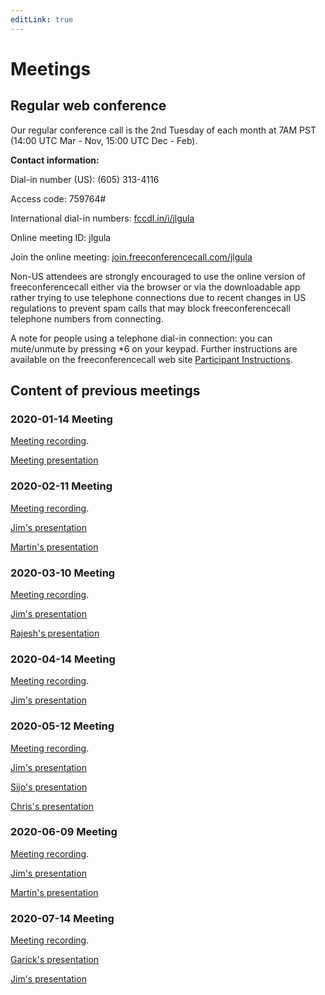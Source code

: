 ```yaml
---
editLink: true
---
```


# Meetings

## Regular web conference

Our regular conference call is the 2nd Tuesday of each month at 7AM PST (14:00 UTC Mar - Nov, 15:00 UTC Dec - Feb).

**Contact information:**

Dial-in number (US): (605) 313-4116

Access code: 759764#

International dial-in numbers: [fccdl.in/i/jlgula](https://fccdl.in/i/jlgula)

Online meeting ID: jlgula

Join the online meeting: [join.freeconferencecall.com/jlgula](https://join.freeconferencecall.com/jlgula)

Non-US attendees are strongly encouraged to use the online version of freeconferencecall either via the browser or via the downloadable app rather trying to use telephone connections due to recent changes in US regulations to prevent spam calls that may block freeconferencecall telephone numbers from connecting.

A note for people using a telephone dial-in connection: you can mute/unmute by pressing \*6 on your keypad. Further instructions are available on the freeconferencecall web site [Participant Instructions](https://www.freeconferencecall.com/participant-instructions).
## Content of previous meetings

### 2020-01-14 Meeting
[Meeting recording](https://fccdl.in/i6xPDMIKES).

[Meeting presentation](./MeetingMaterials/20200114MeetingRev04.pdf)

### 2020-02-11 Meeting
[Meeting recording](https://fccdl.in/4eY4W7tpXi).

[Jim's presentation](./MeetingMaterials/20200211MeetingRev02.pdf)

[Martin's presentation](./MeetingMaterials/20200211_DC_grid_converter_fundamentals.pdf)

### 2020-03-10 Meeting
[Meeting recording](https://fccdl.in/w3M6UKPax4).

[Jim's presentation](./MeetingMaterials/20200310MeetingRev03.pdf)

[Rajesh's presentation](./MeetingMaterials/20200310MeetingRajesh.pdf)

### 2020-04-14 Meeting
[Meeting recording](https://fccdl.in/1tFeDEKhoq).

[Jim's presentation](./MeetingMaterials/20200414MeetingRev02.pdf)

### 2020-05-12 Meeting
[Meeting recording](https://fccdl.in/VHnO1ZNyZD).

[Jim's presentation](./MeetingMaterials/20200512MeetingRev02.pdf)

[Sijo's presentation](./MeetingMaterials/20200512MeetingAugustine.pdf)

[Chris's presentation](./MeetingMaterials/20200512MeetingMoller.pdf)

### 2020-06-09 Meeting
[Meeting recording](https://fccdl.in/Gd5Fpo8Tvc).

[Jim's presentation](./MeetingMaterials/20200609MeetingRev01.pdf)

[Martin's presentation](./MeetingMaterials/20200609MeetingJager.pdf)

### 2020-07-14 Meeting
[Meeting recording](https://fccdl.in/Ba3lsKNqXS).

[Garick's presentation](./MeetingMaterials/20200714_GOGLA_slides_for_ODG_meeting.pdf)

[Jim's presentation](./MeetingMaterials/20200714_Open_DC_Grid_Meeting_Rev_01.pdf)




